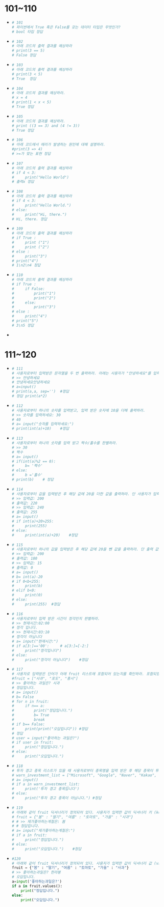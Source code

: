 # 101~110
- ```python
  # 101
  # 파이썬에서 True 혹은 False를 갖는 데이터 타입은 무엇인가?
  # bool 타입 정답
  ```
- ```python
  # 102
  # 아래 코드의 출력 결과를 예상하라
  # print(3 == 5)
  # False 정답
  ```
- ```python
  # 103
  # 아래 코드의 출력 결과를 예상하라
  # print(3 < 5)
  # True  정답
  ```
- ```python
  # 104
  # 아래 코드의 결과를 예상하라.
  # x = 4
  # print(1 < x < 5)
  # True 정답
  ```
- ```python
  # 105
  # 아래 코드의 결과를 예상하라.
  # print ((3 == 3) and (4 != 3))
  # True 정답
  ```
- ```python
  # 106
  # 아래 코드에서 에러가 발생하는 원인에 대해 설명하라.
  #print(3 => 4)
  # >=가 맞는 표현 정답
  ```
- ```python
  # 107
  # 아래 코드의 출력 결과를 예상하라
  # if 4 < 3:
  #     print("Hello World")
  # 출력x 정답
  ```
- ```python
  # 108
  # 아래 코드의 출력 결과를 예상하라
  # if 4 < 3:
  #     print("Hello World.")
  # else:
  #     print("Hi, there.")
  # Hi, there. 정답
  ```
- ```python
  # 109
  # 아래 코드의 출력 결과를 예상하라
  # if True :
  #     print ("1")
  #     print ("2")
  # else :
  #     print("3")
  # print("4")
  # 1\n2\n4 정답
  ```
- ```python
  # 110
  # 아래 코드의 출력 결과를 예상하라
  # if True :
  #     if False:
  #         print("1")
  #         print("2")
  #     else:
  #         print("3")
  # else :
  #     print("4")
  # print("5")
  # 3\n5 정답
  ```
- ```python
# 111~120

- ```python
  # 111
  # 사용자로부터 입력받은 문자열을 두 번 출력하라. 아래는 사용자가 "안녕하세요"를 입력한 경우의 출력 결과이다.
  # >> 안녕하세요
  # 안녕하세요안녕하세요
  # a=input()
  # print(a,a, sep='')  #정답
  # 정답 print(a*2)
  ```
- ```python
  # 112
  # 사용자로부터 하나의 숫자를 입력받고, 입력 받은 숫자에 10을 더해 출력하라.
  # >> 숫자를 입력하세요: 30
  # 40
  # a= input("숫자를 입력하세요:")
  # print(int(a)+10)    #정답
  ```
- ```python
  # 113
  # 사용자로부터 하나의 숫자를 입력 받고 짝수/홀수를 판별하라.
  # >> 30
  # 짝수
  # a= input()
  # if(int(a)%2 == 0):
  #     b= '짝수'
  # else:
  #     b ='홀수'
  # print(b)    # 정답
  ```
- ```python
  # 114
  # 사용자로부터 값을 입력받은 후 해당 값에 20을 더한 값을 출력하라. 단 사용자가 입력한 값과 20을 더한 계산 값이 255를 초과하는 경우 255를 출력해야 한다.
  # >> 입력값: 200
  # 출력값: 220
  # >> 입력값: 240
  # 출력값: 255
  # a= input()
  # if int(a)+20>255:
  #     print(255)
  # else:
  #     print(int(a)+20)    #정답
  ```
- ```python
  # 115
  # 사용자로부터 하나의 값을 입력받은 후 해당 값에 20을 뺀 값을 출력하라. 단 출력 값의 범위는 0~255이다. 예를 들어 결괏값이 0보다 작은 값이되는 경우 0을 출력하고 255보다 큰 값이 되는 경우 255를 출력해야 한다.
  # >> 입력값: 200
  # 출력값: 180
  # >> 입력값: 15
  # 출력값: 0
  # a= input()
  # b= int(a)-20
  # if 0<b<255:
  #     print(b)
  # elif b<0:
  #     print(0)
  # else:
  #     print(255)  #정답
  ```
- ```python
  # 116
  # 사용자로부터 입력 받은 시간이 정각인지 판별하라.
  # >> 현재시간:02:00
  # 정각 입니다.
  # >> 현재시간:03:10
  # 정각이 아닙니다
  # a= input("현재시간:")
  # if a[3:]=='00':     # a[3:]=[-2:]
  #     print("정각입니다")
  # else:
  #     print("정각이 아닙니다")    #정답
  ```
- ```python
  # 117
  # 사용자로 입력받은 단어가 아래 fruit 리스트에 포함되어 있는지를 확인하라. 포함되었다면 "정답입니다"를 아닐 경우 "오답입니다" 출력하라.
  #fruit = ["사과", "포도", "홍시"]
  # >> 좋아하는 과일은? 사과
  # 정답입니다.
  # a= input()
  # b= False
  # for n in fruit:
  #     if n== a:
  #         print("정답입니다.")
  #         b= True
  #         break
  # if b== False:
  #     print(print("오답입니다")) #정답
  # 정답
  # user = input("좋아하는 과일은?")
  # if user in fruit:
  #     print("정답입니다.")
  # else:
  #     print("오답입니다.")
  ```
- ```python
  # 118
  # 투자 경고 종목 리스트가 있을 때 사용자로부터 종목명을 입력 받은 후 해당 종목이 투자 경고 종목이라면 '투자 경고 종목입니다'를 아니면 "투자 경고 종목이 아닙니다."를 출력하는 프로그램을 작성하라.
  # warn_investment_list = ["Microsoft", "Google", "Naver", "Kakao", "SAMSUNG", "LG"]
  # a= input()
  # if a in warn_investment_list:
  #     print('투자 경고 종목입니다')
  # else:
  #     print("투자 경고 종목이 아닙니다.") #정답
  ```
- ```python
  # 119
  # 아래와 같이 fruit 딕셔너리가 정의되어 있다. 사용자가 입력한 값이 딕셔너리 키 (key) 값에 포함되었다면 "정답입니다"를 아닐 경우 "오답입니다" 출력하라.
  # fruit = {"봄" : "딸기", "여름" : "토마토", "가을" : "사과"}
  # # >> 제가좋아하는계절은: 봄
  # # 정답입니다.
  # a= input("제가좋아하는계절은:")
  # if a in fruit:
  #     print("정답입니다.")
  # else:
  #     print("오답입니다.")    #정답
  ```
- ```python
  #120
  # 아래와 같이 fruit 딕셔너리가 정의되어 있다. 사용자가 입력한 값이 딕셔너리 값 (value)에 포함되었다면 "정답입니다"를 아닐 경우 "오답입니다" 출력하라.
  fruit = {"봄" : "딸기", "여름" : "토마토", "가을" : "사과"}
  # >> 좋아하는과일은? 한라봉
  # 오답입니다.
  a=input('좋아하는과일은?')
  if a in fruit.values():
      print("정답입니다.")
  else:
      print("오답입니다.")
  ```
